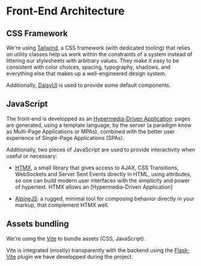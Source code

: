 # Front-End Architecture

## CSS Framework

We're using [Tailwind](https://tailwindcss.com/), a CSS framework (with dedicated tooling) that relies on utility classes help us work within the constraints of a system instead of littering our stylesheets with arbitrary values. They make it easy to be consistent with color choices, spacing, typography, shadows, and everything else that makes up a well-engineered design system.

Additionally, [DaisyUI](https://daisyui.com/) is used to provide some default components.

## JavaScript

The front-end is developped as an [Hypermedia-Driven Application](https://htmx.org/essays/hypermedia-driven-applications/):
pages are generated, using a template language, by the server (a paradigm know as Multi-Page Applications or MPAs), combined with the better user experience of Single-Page Applications (SPAs).

Additionally, two pieces of JavaScript are used to provide interactivity when useful or necessary:

- [HTMX](https://htmx.org/), a small library that gives access to AJAX, CSS Transitions, WebSockets and Server Sent Events directly in HTML, using attributes, so one can build modern user interfaces with the simplicity and power of hypertext. HTMX allows an [Hypermedia-Driven Application]

- [AlpineJS](https://alpinejs.dev/): a rugged, minimal tool for composing behavior directly in your markup, that complement HTMX well.

## Assets bundling

We're using the [Vite](https://vitejs.dev/) to bundle assets (CSS, JavaScript).

Vite is integrated (mostly) transparently with the backend using the [Flask-Vite]() plugin we have developped during the project.
